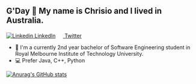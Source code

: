 ## G'Day 👋 My name is Chrisio and I lived in Australia. <br/>
[![Linkedin](https://i.stack.imgur.com/gVE0j.png) LinkedIn](https://www.linkedin.com/in/weixi-guan-705a48208/) [<img src="https://www.freepnglogos.com/uploads/twitter-logo-png/twitter-logo-vector-png-clipart-1.png" width="16" height="16"/> Twitter](https://twitter.com/Chrisio_Gwaan)

- :ledger: I'm a currently 2nd year bachelor of Software Engineering student in Royal Melbourne Institute of Technology University.
- :computer: Prefer Java, C++, Python

[![Anurag's GitHub stats](https://github-readme-stats.vercel.app/api?username=ChrisioGwaan&show_icons=true&title_color=ffa412)](https://github.com/anuraghazra/github-readme-stats)

<!--
Here are some ideas to get you started:

- 🔭 I’m currently working on ...
- 🌱 I’m currently learning ...
- 👯 I’m looking to collaborate on ...
- 🤔 I’m looking for help with ...
- 💬 Ask me about ...
- 📫 How to reach me: ...
- 😄 Pronouns: ...
- ⚡ Fun fact: ...
-->
